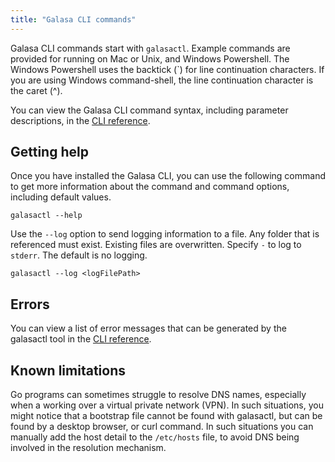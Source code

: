 ```yaml
---
title: "Galasa CLI commands"
---
```


Galasa CLI commands start with `galasactl`. Example commands are provided for running on Mac or Unix, and Windows Powershell. The Windows Powershell uses the backtick (`) for line continuation characters. If you are using Windows command-shell, the line continuation character is the caret (^). 

You can view the Galasa CLI command syntax, including parameter descriptions, in the [CLI reference](../reference/cli-syntax/galasactl.md).


## Getting help

Once you have installed the Galasa CLI, you can use the following command to get more information about the command and command options, including default values.

```shell
galasactl --help
```

Use the `--log` option to send logging information to a file. Any folder that is referenced must exist. Existing files are overwritten. Specify `-` to log to `stderr`. The default is no logging.

```shell
galasactl --log <logFilePath>  
```  

## Errors

You can view a list of error messages that can be generated by the galasactl tool in the [CLI reference](../reference/cli-syntax/errors-list.md).


## Known limitations

Go programs can sometimes struggle to resolve DNS names, especially when a working over a virtual private network (VPN). In such situations, you might notice that a bootstrap file cannot be found with galasactl, but can be found by a desktop browser, or curl command. In such situations you can manually add the host detail to the `/etc/hosts` file, to avoid DNS being involved in the resolution mechanism.


